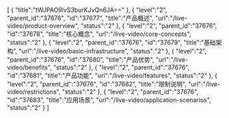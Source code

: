 [
	{
		"title":"tWJPAO9lvS3burKJvQn6JA=="
	},
	{
		"level":"2",
		"parent_id":"37676",
		"id":"37677",
		"title":"产品概述",
		"url":"/live-video/product-overview",
		"status":"2"
	},
	{
		"level":"2",
		"parent_id":"37676",
		"id":"37678",
		"title":"核心概念",
		"url":"/live-video/core-concepts",
		"status":"2"
	},
	{
		"level":"2",
		"parent_id":"37676",
		"id":"37679",
		"title":"基础架构",
		"url":"/live-video/basic-infrastructure",
		"status":"2"
	},
	{
		"level":"2",
		"parent_id":"37676",
		"id":"37680",
		"title":"产品优势",
		"url":"/live-video/benefits",
		"status":"2"
	},
	{
		"level":"2",
		"parent_id":"37676",
		"id":"37681",
		"title":"产品功能",
		"url":"/live-video/features",
		"status":"2"
	},
	{
		"level":"2",
		"parent_id":"37676",
		"id":"37682",
		"title":"限制说明",
		"url":"/live-video/restrictions",
		"status":"2"
	},
	{
		"level":"2",
		"parent_id":"37676",
		"id":"37683",
		"title":"应用场景",
		"url":"/live-video/application-scenarios",
		"status":"2"
	}
]